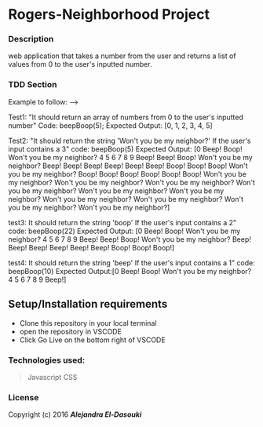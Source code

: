 # Rogers-Neighborhood Project

### Description

web application that takes a number from the user and returns a list of values from 0 to the user's inputted number.

### TDD Section

Example to follow: -->

<!-- <!-- Describe: beepBoop() -->

Test1: "It should return an array of numbers from 0 to the user's inputted number"
Code: beepBoop(5);
Expected Output: [0, 1, 2, 3, 4, 5]

Test2: "It should return the string 'Won't you be my neighbor?' If the user's input contains a 3"
code: beepBoop(5)
Expected Output: [0 Beep! Boop! Won't you be my neighbor? 4 5 6 7 8 9 Beep! Beep! Boop! Won't you be my neighbor? Beep! Beep! Beep! Beep! Beep! Beep! Boop! Boop! Boop! Won't you be my neighbor? Boop! Boop! Boop! Boop! Boop! Boop! Won't you be my neighbor? Won't you be my neighbor? Won't you be my neighbor? Won't you be my neighbor? Won't you be my neighbor? Won't you be my neighbor? Won't you be my neighbor? Won't you be my neighbor? Won't you be my neighbor? Won't you be my neighbor?]

test3: It should return the string 'boop' If the user's input contains a 2"
code: beepBoop(22)
Expected Output: [0 Beep! Boop! Won't you be my neighbor? 4 5 6 7 8 9 Beep! Beep! Boop! Won't you be my neighbor? Beep! Beep! Beep! Beep! Beep! Beep! Boop! Boop! Boop!]

test4: It should return the string 'beep' If the user's input contains a 1"
code: beepBoop(10)
Expected Output:[0 Beep! Boop! Won't you be my neighbor? 4 5 6 7 8 9 Beep!]

## Setup/Installation requirements

- Clone this repository in your local terminal
- open the repository in VSCODE
- Click Go Live on the bottom right of VSCODE

### Technologies used:

> Javascript
> CSS

### License

Copyright (c) 2016 **_Alejandra El-Dasouki_**
